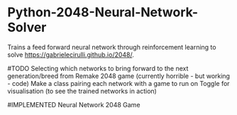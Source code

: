 # Python-2048-Neural-Network-Solver
Trains a feed forward neural network through reinforcement learning to solve https://gabrielecirulli.github.io/2048/.

#TODO
Selecting which networks to bring forward to the next generation/breed from
Remake 2048 game (currently horrible - but working - code)
Make a class pairing each network with a game to run on
Toggle for visualisation (to see the trained networks in action)

#IMPLEMENTED
Neural Network
2048 Game
